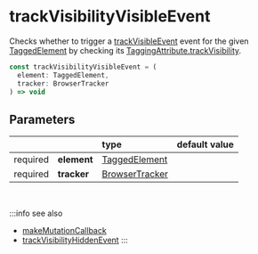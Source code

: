 # trackVisibilityVisibleEvent

Checks whether to trigger a [trackVisibleEvent](/tracking/api-reference/eventTrackers/trackVisibleEvent.md) event for the given [TaggedElement](/tracking/api-reference/definitions/TaggedElement.md) by checking its [TaggingAttribute.trackVisibility](/tracking/api-reference/definitions/TaggingAttribute.md#taggingattributetrackvisibility).

```typescript
const trackVisibilityVisibleEvent = (
  element: TaggedElement, 
  tracker: BrowserTracker
) => void
```

## Parameters
|          |             | type                                                                  | default value
| :-:      | :--         | :--                                                                   | :--           
| required | **element** | [TaggedElement](/tracking/api-reference/definitions/TaggedElement.md) |
| required | **tracker** | [BrowserTracker](/tracking/api-reference/general/BrowserTracker.md)   |

<br />

:::info see also
- [makeMutationCallback](/tracking/api-reference/mutationObserver/makeMutationCallback.md)
- [trackVisibilityHiddenEvent](/tracking/api-reference/mutationObserver/trackVisibilityHiddenEvent.md)
:::
